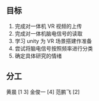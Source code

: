 ## 目标
1. 完成对一体机 VR 视频的上传
2. 完成对一体机脑电信号的读取
3. 学习 unity 为 VR 场景搭建作准备
4. 尝试将脑电信号按照频率进行分类
5. 确定具体研究的情绪

## 分工
黄晨 [1 3]
金俊一 [4]
范鹏飞 [2]